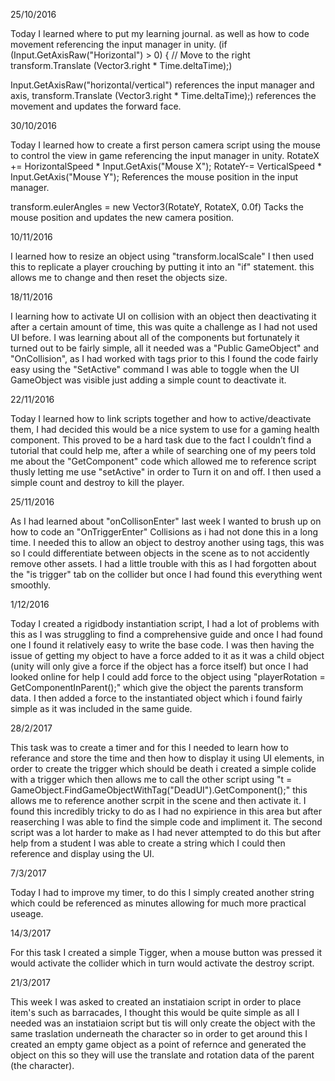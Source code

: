 25/10/2016

Today I learned where to put my learning journal. as well as how to code movement referencing the input manager in unity.
(if (Input.GetAxisRaw("Horizontal") > 0) {
			// Move to the right
			transform.Translate (Vector3.right * Time.deltaTime);)
      
Input.GetAxisRaw("horizontal/vertical") references the input manager and axis,
transform.Translate (Vector3.right * Time.deltaTime);) references the movement and updates the forward face.

30/10/2016

Today I learned how to create a first person camera script using the mouse to control the view in game referencing the input manager in unity.
RotateX += HorizontalSpeed * Input.GetAxis("Mouse X"); 
RotateY-= VerticalSpeed * Input.GetAxis("Mouse Y"); References the mouse position in the input manager. 

transform.eulerAngles = new Vector3(RotateY, RotateX, 0.0f) Tacks the mouse position and updates the new camera position.

10/11/2016

I learned how to resize an object using "transform.localScale"  I then used this to replicate a player crouching by putting it into an "if" statement. this allows me to change and then reset the objects size.

18/11/2016

I learning how to activate UI on collision with an object then deactivating it after a certain amount of time, this was quite a challenge as I had not used UI before. I was learning about all of the components but fortunately it turned out to be fairly simple, all it needed was a "Public GameObject" and "OnCollision", as I had worked with tags prior to this I found the code fairly easy using the "SetActive" command I was able to toggle when the UI GameObject was visible just adding a simple count to deactivate it. 

22/11/2016

Today I learned how to link scripts together and how to active/deactivate them, I had decided this would be a nice system to use for a gaming health component. This proved to be a hard task due to the fact I couldn’t find a tutorial that could help me, after a while of searching one of my peers told me about the "GetComponent" code which allowed me to reference script thusly letting me use "setActive" in order to Turn it on and off. I then used a simple count and destroy to kill the player.

25/11/2016

As I had learned about "onCollisonEnter" last week I wanted to brush up on how to code an "OnTriggerEnter" Collisions as i had not done this in a long time. I needed this to allow an object to destroy another using tags, this was so I could differentiate between objects in the scene as to not accidently remove other assets. I had a little trouble with this as I had forgotten about the "is trigger" tab on the collider but once I had found this everything went smoothly.

1/12/2016

Today I created a rigidbody instantiation script, I had a lot of problems with this as I was struggling to find a comprehensive guide and once I had found one I found it relatively easy to write the base code. I was then having the issue of getting my object to have a force added to it as it was a child object (unity will only give a force if the object has a force itself) but once I had looked online for help I could add force to the object using "playerRotation = GetComponentInParent<Transform>();" which give the object the parents transform data. I then added a force to the instantiated object which i found fairly simple as it was included in the same guide.

28/2/2017

This task was to create a timer and for this I needed to learn how to referance and store the time and then how to display it using UI elements,  in order to create the trigger which should be death i created a simple colide with a trigger which then allows me to call the other script using "t = GameObject.FindGameObjectWithTag("DeadUI").GetComponent<Timer>();" this allows me to reference another scrpit in the scene and then activate it. I found this incredibly tricky to do as I had no expirience in this area but after reaserching I was able to find the simple code and impliment it. The second script was a lot harder to make as I had never attempted to do this but after help from a student I was able to create a string which I could then reference and display using the UI.

7/3/2017

Today I had to improve my timer, to do this I simply created another string which could be referenced as minutes allowing for much more practical useage.

14/3/2017

For this task I created a simple Tigger, when a mouse button was pressed it would activate the collider which in turn would activate the destroy script.

21/3/2017

This week I was asked to created an instatiaion script in order to place item's such as barracades, I thought this would be quite simple as all I needed was an instatiaion script but tis will only create the object with the same traslation underneath the character so in order to get around this I created an empty game object as a point of refernce and generated the object on this so they will use the translate and rotation data of the parent (the character).
